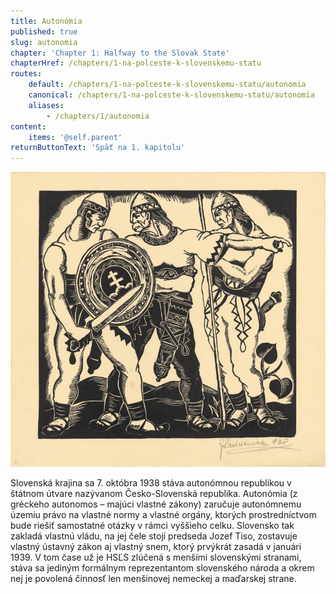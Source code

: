 ```yaml
---
title: Autonómia
published: true
slug: autonomia
chapter: 'Chapter 1: Halfway to the Slovak State'
chapterHref: /chapters/1-na-polceste-k-slovenskemu-statu
routes:
    default: /chapters/1-na-polceste-k-slovenskemu-statu/autonomia
    canonical: /chapters/1-na-polceste-k-slovenskemu-statu/autonomia
    aliases:
        - /chapters/1/autonomia
content:
    items: '@self.parent'
returnButtonText: 'Späť na 1. kapitolu'
---
```


[![Ján Ladvenica: Boj o slobodu I. 1938. SNG](SVK_SNG.G_4161.jpeg)](http://www.webumenia.sk/katalog?related_work=Boj%20za%20slobodu&author=Ladvenica,%20J%C3%A1n)

<span class="drop-cap">S</span>lovenská krajina sa 7. októbra 1938 stáva autonómnou republikou v štátnom útvare nazývanom Česko-Slovenská republika. Autonómia (z gréckeho autonomos – majúci vlastné zákony) zaručuje autonómnemu územiu právo na vlastné normy a vlastné orgány, ktorých prostredníctvom bude riešiť samostatné otázky v rámci vyššieho celku. Slovensko tak zakladá vlastnú vládu, na jej čele stojí predseda Jozef Tiso, zostavuje vlastný ústavný zákon aj vlastný snem, ktorý prvýkrát zasadá v januári 1939. V tom čase už je HSĽS zlúčená s menšími slovenskými stranami, stáva sa jediným formálnym reprezentantom slovenského národa a okrem nej je povolená činnosť len menšinovej nemeckej a maďarskej strane. 